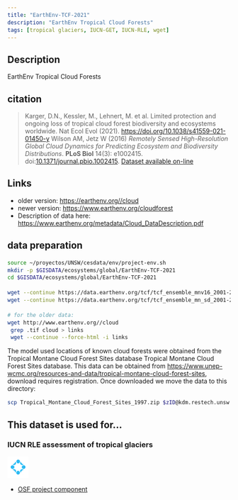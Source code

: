 ```yaml
---
title: "EarthEnv-TCF-2021"
description: "EarthEnv Tropical Cloud Forests"
tags: [tropical glaciers, IUCN-GET, IUCN-RLE, wget]
---
```


## Description

EarthEnv Tropical Cloud Forests

## citation

> Karger, D.N., Kessler, M., Lehnert, M. et al. Limited protection and ongoing loss of tropical cloud forest biodiversity and ecosystems worldwide. Nat Ecol Evol (2021). https://doi.org/10.1038/s41559-021-01450-y
> Wilson AM, Jetz W (2016) *Remotely Sensed High-Resolution Global Cloud Dynamics for Predicting Ecosystem and Biodiversity Distributions*. **PLoS Biol** 14(3): e1002415. doi:[10.1371/journal.pbio.1002415](http://doi.org/10.1371/journal.pbio.1002415). [Dataset available on-line](http://www.earthenv.org/)

## Links
- older version: https://earthenv.org//cloud
- newer version: https://www.earthenv.org/cloudforest
- Description of data here: https://www.earthenv.org/metadata/Cloud_DataDescription.pdf

## data preparation

```sh
source ~/proyectos/UNSW/cesdata/env/project-env.sh
mkdir -p $GISDATA/ecosystems/global/EarthEnv-TCF-2021
cd $GISDATA/ecosystems/global/EarthEnv-TCF-2021

wget --continue https://data.earthenv.org/tcf/tcf_ensemble_mnv16_2001-2018.tif
wget --continue https://data.earthenv.org/tcf/tcf_ensemble_mn_sd_2001-2018_v16.zip

# for the older data:
wget http://www.earthenv.org//cloud
 grep .tif cloud > links
 wget --continue --force-html -i links

```

The model used locations of known cloud forests were obtained from the Tropical Montane Cloud Forest Sites database Tropical Montane Cloud Forest Sites database. This data can be obtained from https://www.unep-wcmc.org/resources-and-data/tropical-montane-cloud-forest-sites, download requires registration. Once downloaded we move the data to this directory:

```sh
scp Tropical_Montane_Cloud_Forest_Sites_1997.zip $zID@kdm.restech.unsw.edu.au:/srv/scratch/cesdata/gisdata/ecosystems/global/EarthEnv-TCF-2021

```




## This dataset is used for...

### IUCN RLE assessment of tropical glaciers 

![](/img/osf-logo.png) 

- [OSF project component](https://osf.io/432sb/)

